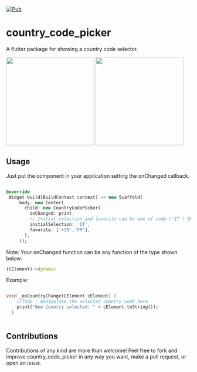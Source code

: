 [![Pub](https://img.shields.io/badge/Pub-1.0.4-orange.svg)](https://pub.dartlang.org/packages/country_code_picker)

# country_code_picker

A flutter package for showing a country code selector.

<img src="https://raw.githubusercontent.com/Salvatore-Giordano/CountryCodePicker/master/screenshots/screen1.png" width="240"/>
<img src="https://raw.githubusercontent.com/Salvatore-Giordano/CountryCodePicker/master/screenshots/screen2.png" width="240"/>

## Usage

Just put the component in your application setting the onChanged callback.

 ```dart

 @override
  Widget build(BuildContext context) => new Scaffold(
      body: new Center(
        child: new CountryCodePicker(
          onChanged: print,
          // Initial selection and favorite can be one of code ('IT') OR dial_code('+39')
          initialSelection: 'IT',
          favorite: ['+39','FR'],
        ),
      ));

 ```
Note: Your onChanged function can be any function of the type shown below:

```dart
(CElement)->dynamic

```
Example:

```dart

void _onCountryChange(CElement cElement) {
    //Todo : manipulate the selected country code here
    print("New Country selected: " + cElement.toString());
  }
  
```


## Contributions
Contributions of any kind are more than welcome! Feel free to fork and improve country_code_picker in any way you want, make a pull request, or open an issue.
